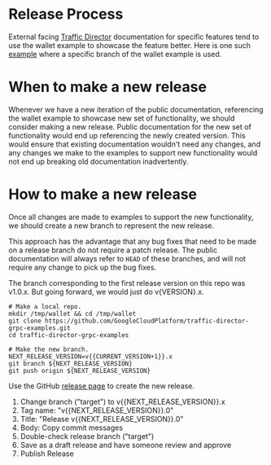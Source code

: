 # Release Process

External facing [Traffic Director](https://cloud.google.com/traffic-director)
documentation for specific features tend to use the wallet example to showcase
the feature better. Here is one such [example][wallet-example-in-td-docs] where
a specific branch of the wallet example is used.

[wallet-example-in-td-docs]:
https://cloud.google.com/traffic-director/docs/proxyless-configure-advanced-traffic-management#verify-routing-configuration

# When to make a new release
Whenever we have a new iteration of the public documentation, referencing the
wallet example to showcase new set of functionality, we should consider making a
new release. Public documentation for the new set of functionality would end up
referencing the newly created version. This would ensure that existing
documentation wouldn't need any changes, and any changes we make to the examples
to support new functionality would not end up breaking old documentation
inadvertently.

# How to make a new release
Once all changes are made to examples to support the new functionality, we
should create a new branch to represent the new release.

This approach has the advantage that any bug fixes that need to be made on a
release branch do not require a patch release. The public documentation will
always refer to `HEAD` of these branches, and will not require any change to
pick up the bug fixes.

The branch corresponding to the first release version on this repo was v1.0.x.
But going forward, we would just do v{VERSION}.x.

```
# Make a local repo.
mkdir /tmp/wallet && cd /tmp/wallet
git clone https://github.com/GoogleCloudPlatform/traffic-director-grpc-examples.git
cd traffic-director-grpc-examples

# Make the new branch.
NEXT_RELEASE_VERSION=v{{CURRENT_VERSION+1}}.x
git branch ${NEXT_RELEASE_VERSION}
git push origin ${NEXT_RELEASE_VERSION}
```

Use the GitHub [release
page](https://github.com/GoogleCloudPlatform/traffic-director-grpc-examples/releases/new)
to create the new release.
1. Change branch ("target") to v{{NEXT_RELEASE_VERSION}}.x
1. Tag name: "v{{NEXT_RELEASE_VERSION}}.0"
1. Title: "Release v{{NEXT_RELEASE_VERSION}}.0"
1. Body: Copy commit messages
1. Double-check release branch ("target")
1. Save as a draft release and have someone review and approve
1. Publish Release
